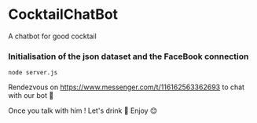 # CocktailChatBot
A chatbot for good cocktail

### Initialisation of the json dataset and the FaceBook connection
```
node server.js
```

Rendezvous on https://www.messenger.com/t/116162563362693 to chat with our bot 🍹

Once you talk with him ! Let's drink 🧉
Enjoy 😊 

